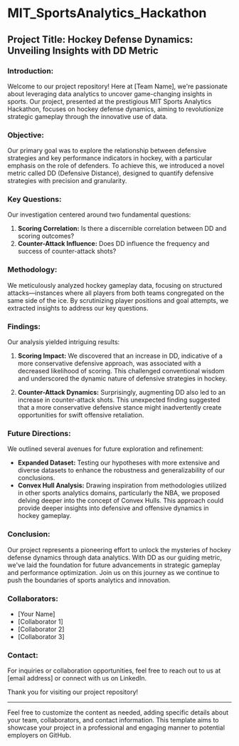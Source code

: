 # MIT_SportsAnalytics_Hackathon

## Project Title: Hockey Defense Dynamics: Unveiling Insights with DD Metric

### Introduction:
Welcome to our project repository! Here at [Team Name], we're passionate about leveraging data analytics to uncover game-changing insights in sports. Our project, presented at the prestigious MIT Sports Analytics Hackathon, focuses on hockey defense dynamics, aiming to revolutionize strategic gameplay through the innovative use of data.

### Objective:
Our primary goal was to explore the relationship between defensive strategies and key performance indicators in hockey, with a particular emphasis on the role of defenders. To achieve this, we introduced a novel metric called DD (Defensive Distance), designed to quantify defensive strategies with precision and granularity.

### Key Questions:
Our investigation centered around two fundamental questions:

1. **Scoring Correlation:** Is there a discernible correlation between DD and scoring outcomes?
2. **Counter-Attack Influence:** Does DD influence the frequency and success of counter-attack shots?

### Methodology:
We meticulously analyzed hockey gameplay data, focusing on structured attacks—instances where all players from both teams congregated on the same side of the ice. By scrutinizing player positions and goal attempts, we extracted insights to address our key questions.

### Findings:
Our analysis yielded intriguing results:

1. **Scoring Impact:** We discovered that an increase in DD, indicative of a more conservative defensive approach, was associated with a decreased likelihood of scoring. This challenged conventional wisdom and underscored the dynamic nature of defensive strategies in hockey.

2. **Counter-Attack Dynamics:** Surprisingly, augmenting DD also led to an increase in counter-attack shots. This unexpected finding suggested that a more conservative defensive stance might inadvertently create opportunities for swift offensive retaliation.

### Future Directions:
We outlined several avenues for future exploration and refinement:

- **Expanded Dataset:** Testing our hypotheses with more extensive and diverse datasets to enhance the robustness and generalizability of our conclusions.
- **Convex Hull Analysis:** Drawing inspiration from methodologies utilized in other sports analytics domains, particularly the NBA, we proposed delving deeper into the concept of Convex Hulls. This approach could provide deeper insights into defensive and offensive dynamics in hockey gameplay.

### Conclusion:
Our project represents a pioneering effort to unlock the mysteries of hockey defense dynamics through data analytics. With DD as our guiding metric, we've laid the foundation for future advancements in strategic gameplay and performance optimization. Join us on this journey as we continue to push the boundaries of sports analytics and innovation. 

### Collaborators:
- [Your Name]
- [Collaborator 1]
- [Collaborator 2]
- [Collaborator 3]

### Contact:
For inquiries or collaboration opportunities, feel free to reach out to us at [email address] or connect with us on LinkedIn.

Thank you for visiting our project repository!

---

Feel free to customize the content as needed, adding specific details about your team, collaborators, and contact information. This template aims to showcase your project in a professional and engaging manner to potential employers on GitHub.
